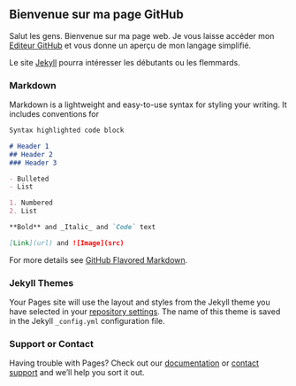 ## Bienvenue sur ma page GitHub

Salut les gens.
Bienvenue sur ma page web. Je vous laisse accéder mon [Editeur GitHub](https://github.com/Kilam023/Kilam023.github.io/edit/master/README.md) et vous donne un aperçu de mon langage simplifié.

Le site [Jekyll](https://jekyllrb.com/) pourra intéresser les débutants ou les flemmards.

### Markdown

Markdown is a lightweight and easy-to-use syntax for styling your writing. It includes conventions for

```markdown
Syntax highlighted code block

# Header 1
## Header 2
### Header 3

- Bulleted
- List

1. Numbered
2. List

**Bold** and _Italic_ and `Code` text

[Link](url) and ![Image](src)
```

For more details see [GitHub Flavored Markdown](https://guides.github.com/features/mastering-markdown/).

### Jekyll Themes

Your Pages site will use the layout and styles from the Jekyll theme you have selected in your [repository settings](https://github.com/Kilam023/Kilam023.github.io/settings). The name of this theme is saved in the Jekyll `_config.yml` configuration file.

### Support or Contact

Having trouble with Pages? Check out our [documentation](https://help.github.com/categories/github-pages-basics/) or [contact support](https://github.com/contact) and we’ll help you sort it out.
